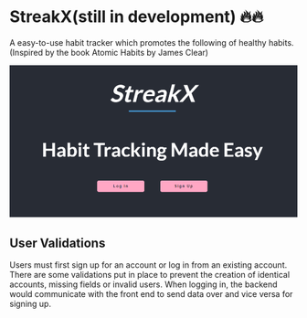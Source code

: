 # StreakX(still in development) 🔥🔥
A easy-to-use habit tracker which promotes the following of healthy habits. (Inspired by the book Atomic Habits by James Clear)

![StreakX](/assets/githubimages/streakx.PNG)

## User Validations
Users must first sign up for an account or log in from an existing account. There are some validations put in place to prevent the creation of identical accounts, missing fields or invalid users. When logging in, the backend would communicate with the front end to send data over and vice versa for signing up.
